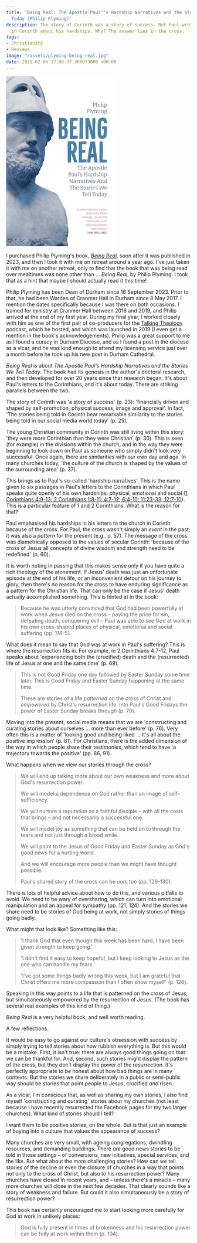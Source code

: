 ```yaml
---
title: 'Being Real: The Apostle Paul''s Hardship Narratives and the Stories We Tell
  Today (Philip Plyming)'
description: The story of Corinth was a story of success. But Paul wrote to the church
  in Corinth about his hardships. Why? The answer lies in the cross.
tags:
- Christianity
- Reviews
image: "/assets/plyming-being-real.jpg"
date: 2025-02-06 17:08:37.366073000 +00:00
---
```

[<img alt="Being Real: The Apostle Paul's Hardship Narratives and the Stories We Tell Today, by Philip Plyming" src="/assets/plyming-being-real.jpg" class="alignright" />](https://scmpress.hymnsam.co.uk/books/9780334065562/being-real "Being Real: The Apostle Paul's Hardship Narratives and the Stories We Tell Today, by Philip Plyming")

I purchased Philip Plyming's book, [_Being Real_](https://scmpress.hymnsam.co.uk/books/9780334065562/being-real), soon after it was published in 2023, and then I took it with me on retreat around a year ago. I've just taken it with me on another retreat, only to find that the book that was being read over mealtimes was none other than ... _Being Real_, by Philip Plyming. I took that as a hint that maybe I should actually read it this time!

Philip Plyming has been Dean of Durham since 16 September 2023. Prior to that, he had been Warden of Cranmer Hall in Durham since 8 May 2017. I mention the dates specifically because I was there on both occasions. I trained for ministry at Cranmer Hall between 2016 and 2019, and Philip arrived at the end of my first year. During my final year, I worked closely with him as one of the first pair of co-producers for the [Talking Theology](https://podcast.cranmerhall.com) podcast, which he hosted, and which was launched in 2019 (I even get a mention in the book's acknowledgements). Philip was a great support to me as I found a curacy in Durham Diocese, and as I found a post in the diocese as a vicar, and he was kind enough to attend my licensing service just over a month before he took up his new post in Durham Cathedral.

_Being Real_ is about _The Apostle Paul's Hardship Narratives and the Stories We Tell Today_. The book had its genesis in the author's doctoral research, and then developed for over 20 years since that research began. It's about Paul's letters to the Corinthians, and it's about today. There are striking parallels between the two.

The story of Corinth was 'a story of success' (p. 23): 'financially driven and shaped by self-promotion, physical success, image and approval'. In fact, 'The stories being told in Corinth bear remarkable similarity to the stories being told in our social media world today' (p. 25).

The young Christian community in Corinth was still living within this story: 'they were more Corinthian than they were Christian' (p. 30). This is seen (for example) in the divisions within the church, and in the way they were beginning to look down on Paul as someone who simply didn't look very successful. Once again, there are similarities with our own day and age. In many churches today, 'the culture of the church is shaped by the values of the surrounding area' (p. 37). 

This brings us to Paul's so-called 'hardship narratives'. This is the name given to six passages in Paul's letters to the Corinthians in which Paul speaks quite openly of his own hardships: physical, emotional and social ([1 Corinthians 4:9-13; 2 Corinthians 1:8-11; 4:7-12; 6:4-10; 11:23-33; 12:7-10](https://www.biblegateway.com/passage/?search=1%20Corinthians%204%3A9-13%3B%202%20Corinthians%201%3A8-11%3B%204%3A7-12%3B%206%3A4-10%3B%2011%3A23-33%3B%2012%3A7-10&version=NRSVA)). This is a particular feature of 1 and 2 Corinthians. What is the reason for that?

Paul emphasised his hardships in his letters to the church in Corinth because of the cross. For Paul, the cross wasn't simply an _event_ in the past; it was also a _pattern_ for the present (e.g., p. 57). The message of the cross was diametrically opposed to the values of secular Corinth: 'because of the cross of Jesus all concepts of divine wisdom and strength need to be redefined' (p. 60).

It is worth noting in passing that this makes sense only if you have quite a rich theology of the atonement. If Jesus' death was just an unfortunate episode at the end of his life, or an inconvenient detour on his journey to glory, then there's no reason for the cross to have enduring significance as a pattern for the Christian life. That can only be the case if Jesus' death actually accomplished something. This is hinted at in the book:

> Because he was utterly convinced that God had been powerfully at work when Jesus died on the cross &ndash; paying the price for sin, defeating death, conquering evil &ndash; Paul was able to see God at work in his own cross-shaped places of physical, emotional and social suffering (pp. 114-5).

What does it mean to say that God was at work in Paul's suffering? This is where the resurrection fits in. For example, in 2 Corinthians 4:7-12, Paul speaks about 'experiencing both the (crucified) death and the (resurrected) life of Jesus at one and the same time' (p. 69).

> This is not Good Friday one day followed by Easter Sunday some time later. This is Good Friday and Easter Sunday happening at the same time.
>
> These are stories of a life _patterned_ on the cross of Christ and _empowered_ by Christ's resurrection life. Into Paul's Good Fridays the power of Easter Sunday breaks through (p. 70).

Moving into the present, social media means that we are 'constructing and curating stories about ourselves ... more than ever before' (p. 76). Very often this is a matter of 'looking good and being liked ... it's all about the positive impression' (p. 81). For Christians, there is the added dimension of the way in which people share their testimonies, which tend to have 'a trajectory towards the positive' (pp. 86, 91).

What happens when we view our stories through the cross?

> We will end up talking more about our own weakness and more about God's resurrection power.
>
> We will model a dependence on God rather than an image of self-sufficiency.
>
> We will nurture a reputation as a faithful disciple &ndash; with all the costs that brings &ndash; and not necessarily a successful one.
>
> We will model joy as something that can be held on to through the tears and not just through a broad smile.
>
> We will point to the Jesus of Good Friday and Easter Sunday as God's good news for a hurting world.
>
> And we will encourage more people than we might have thought possible.
>
> Paul's shared story of the cross can be ours too (pp. 129-130).

There is lots of helpful advice about how to do this, and various pitfalls to avoid. We need to be wary of oversharing, which can turn into emotional manipulation and an appeal for sympathy (pp. 121, 124). And the stories we share need to be stories of God being at work, not simply stories of things going badly.

What might that look like? Something like this:

> 'I thank God that even though this week has been hard, I have been given strength to keep going.'
>
> 'I don't find it easy to keep hopeful, but I keep looking to Jesus as the one who can handle my fears.'
>
> 'I've got some things badly wrong this week, but I am grateful that Christ offers me more compassion than I often show myself' (p. 126).

Speaking in this way points to a life that is patterned on the cross of Jesus, but simultaneously empowered by the resurrection of Jesus. (The book has several real examples of this kind of thing.)

_Being Real_ is a very helpful book, and well worth reading.

A few reflections.

It would be easy to go against our culture's obsession with success by simply trying to tell stories about how rubbish everything is. But this would be a mistake. First, it isn't true: there are always good things going on that we can be thankful for. And, second, such stories might display the pattern of the cross, but they don't display the power of the resurrection. It's perfectly appropriate to be honest about how bad things are in many contexts. But the stories we share deliberately in a public or semi-public way should be stories that point people to Jesus, crucified _and_ risen.

As a vicar, I'm conscious that, as well as sharing my own stories, I also find myself 'constructing and curating' stories about my churches (not least because I have recently resurrected the Facebook pages for my two larger churches). What kind of stories should I tell?

I want them to be positive stories, on the whole. But is that just an example of buying into a culture that values the appearance of success?

Many churches are very small, with ageing congregations, dwindling resources, and demanding buildings. There _are_ good news stories to be told in those settings &ndash; of conversions, new initiatives, special services, and the like. But what about the more challenging stories? How can we tell stories of the decline or even the closure of churches in a way that points not only to the cross of Christ, but also to his resurrection power? Many churches have closed in recent years, and &ndash; unless there's a miracle &ndash; many more churches will close in the next few decades. That clearly sounds like a story of weakness and failure. But could it also simultaneously be a story of resurrection power?

This book has certainly encouraged me to start looking more carefully for God at work in unlikely places:

> God is fully present in times of brokenness and his resurrection power can be fully at work within them (p. 104).
